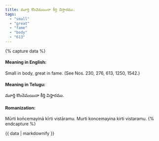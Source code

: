 ```yaml
---
title: మూర్తి కొంచెమయినా కీర్తి విస్తారము.
tags:
  - "small"
  - "great"
  - "fame"
  - "body"
  - "613"
---
```


{% capture data %}
#### Meaning in English:
Small in body, great in fame.
(See Nos. 230, 276, 613, 1250, 1542.)

#### Meaning in Telugu:
మూర్తి కొంచెమయినా కీర్తి విస్తారము.

#### Romanization:
Mūrti kon̄cemayinā kīrti vistāramu.
Murti koncemayina kirti vistaramu.
{% endcapture %}

{{ data | markdownify }}

